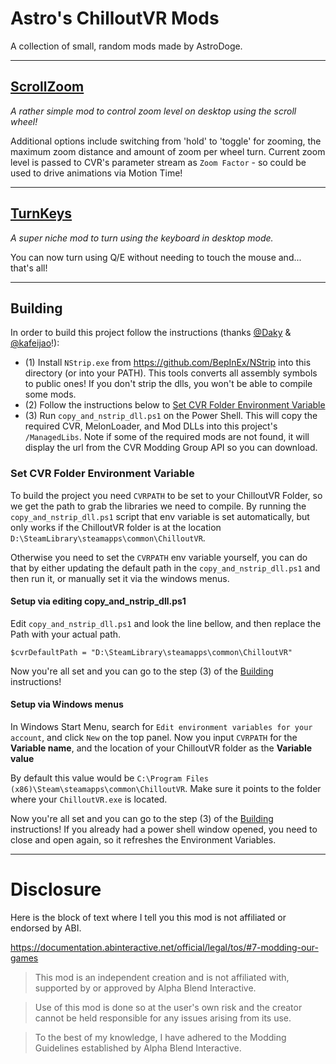 # Astro's ChilloutVR Mods

A collection of small, random mods made by AstroDoge.

---

## [ScrollZoom](ScrollZoom)

*A rather simple mod to control zoom level on desktop using the scroll wheel!*

Additional options include switching from 'hold' to 'toggle' for zooming, the maximum zoom distance and amount of zoom per wheel turn.
Current zoom level is passed to CVR's parameter stream as `Zoom Factor` - so could be used to drive animations via Motion Time!

---

## [TurnKeys](TurnKeys)

*A super niche mod to turn using the keyboard in desktop mode.*

You can now turn using Q/E without needing to touch the mouse and... that's all!

---

## Building

In order to build this project follow the instructions (thanks [@Daky](https://github.com/dakyneko) & [@kafeijao](https://github.com/kafeijao)!):

- (1) Install `NStrip.exe` from https://github.com/BepInEx/NStrip into this directory (or into your PATH). This tools
  converts all assembly symbols to public ones! If you don't strip the dlls, you won't be able to compile some mods.
- (2) Follow the instructions below to [Set CVR Folder Environment Variable](#set-cvr-folder-environment-variable)
- (3) Run `copy_and_nstrip_dll.ps1` on the Power Shell. This will copy the required CVR, MelonLoader, and Mod DLLs into
  this project's `/ManagedLibs`. Note if some of the required mods are not found, it will display the url from the CVR
  Modding Group API so you can download.

### Set CVR Folder Environment Variable

To build the project you need `CVRPATH` to be set to your ChilloutVR Folder, so we get the path to grab the libraries 
we need to compile. By running the `copy_and_nstrip_dll.ps1` script that env variable is set automatically, but only
works if the ChilloutVR folder is at the location `D:\SteamLibrary\steamapps\common\ChilloutVR`.

Otherwise you need to set the `CVRPATH` env variable yourself, you can do that by either updating the default path in
the `copy_and_nstrip_dll.ps1` and then run it, or manually set it via the windows menus.


#### Setup via editing copy_and_nstrip_dll.ps1

Edit `copy_and_nstrip_dll.ps1` and look the line bellow, and then replace the Path with your actual path.

```$cvrDefaultPath = "D:\SteamLibrary\steamapps\common\ChilloutVR"```

Now you're all set and you can go to the step (3) of the [Building](#building) instructions!


#### Setup via Windows menus

In Windows Start Menu, search for `Edit environment variables for your account`, and click `New` on the top panel.
Now you input `CVRPATH` for the **Variable name**, and the location of your ChilloutVR folder as the **Variable value**

By default this value would be `C:\Program Files (x86)\Steam\steamapps\common\ChilloutVR`. 
Make sure it points to the folder where your `ChilloutVR.exe` is located.

Now you're all set and you can go to the step (3) of the [Building](#building) instructions! If you already had a power
shell window opened, you need to close and open again, so it refreshes the Environment Variables.

---

# Disclosure  

Here is the block of text where I tell you this mod is not affiliated or endorsed by ABI.

https://documentation.abinteractive.net/official/legal/tos/#7-modding-our-games

> This mod is an independent creation and is not affiliated with, supported by or approved by Alpha Blend Interactive. 

> Use of this mod is done so at the user's own risk and the creator cannot be held responsible for any issues arising from its use.

> To the best of my knowledge, I have adhered to the Modding Guidelines established by Alpha Blend Interactive.
